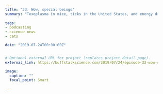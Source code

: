 ```yaml
---
title: "33: Wow, special beings"
summary: "Toxoplasma in mice, ticks in the United States, and energy drinks in teens. Interview with climate scientists Daniel Palken and Joep van Dijk."
  
tags:
- podcasting
- science news
- cats

date: "2019-07-24T00:00:00Z"


# Optional external URL for project (replaces project detail page).
external_link: https://buffstalkscience.com/2019/07/24/episode-33-wow-special-beings/

image:
  caption: ""
  focal_point: Smart

---
```

